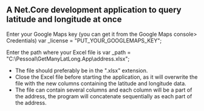 ## A Net.Core development application to query latitude and longitude at once

Enter your Google Maps key (you can get it from the Google Maps console> Credentials)
    var _license = "PUT_YOUR_GOOGLEMAPS_KEY";

Enter the path where your Excel file is
    var _path = "C:\\Pessoal\\GetManyLatLong.App\\address.xlsx";

 - The file should preferably be in the ".xlsx" extension.
 - Close the Excel file before starting the application, as it will overwrite the file with the new columns containing the latitude and longitude data.
 - The file can contain several columns and each column will be a part of the address, the program will concatenate sequentially as each part of the address.
